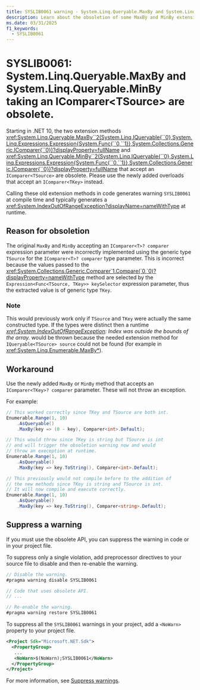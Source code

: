 ```yaml
---
title: SYSLIB0061 warning - System.Linq.Queryable.MaxBy and System.Linq.Queryable.MinBy accepting an IComparer\<TSource\> are obsolete.
description: Learn about the obsoletion of some MaxBy and MinBy extension methods. Use of these extension methods generates compile-time warning SYSLIB0061.
ms.date: 03/31/2025
f1_keywords:
  - SYSLIB0061
---
```

# SYSLIB0061: System.Linq.Queryable.MaxBy and System.Linq.Queryable.MinBy taking an IComparer\<TSource\> are obsolete.

Starting in .NET 10, the two extension methods <xref:System.Linq.Queryable.MaxBy``2(System.Linq.IQueryable{``0},System.Linq.Expressions.Expression{System.Func{``0,``1}},System.Collections.Generic.IComparer{``0})?displayProperty=fullName> and <xref:System.Linq.Queryable.MinBy``2(System.Linq.IQueryable{``0},System.Linq.Expressions.Expression{System.Func{``0,``1}},System.Collections.Generic.IComparer{``0})?displayProperty=fullName> that accept an `IComparer<TSource>` are obsolete. Please use the newly added overloads that accept an `IComparer<TKey>` instead.

Calling these old extension methods in code generates warning `SYSLIB0061` at compile time and typically generates a <xref:System.IndexOutOfRangeException?displayName=nameWithType> at runtime.

## Reason for obsoletion

The original `MaxBy` and `MinBy` accepting an `IComparer<T>? comparer` expression parameter were incorrectly implemented using the generic type `TSource` for the `IComparer<T>? comparer` type parameter. This is incorrect because the values passed to the <xref:System.Collections.Generic.Comparer`1.Compare(`0,`0)?displayProperty=nameWithType> method are selected by the `Expression<Func<TSource, TKey>> keySelector` expression parameter, thus the extracted value is of generic type `TKey`.

### Note

This would previously work only if `TSource` and `TKey` were actually the same constructed type. If the types were distinct then a runtime _<xref:System.IndexOutOfRangeException>: Index was outside the bounds of the array._ would be thrown because the needed extension method for `IQueryable<TSource> source` could not be found (for example in <xref:System.Linq.Enumerable.MaxBy*>).

## Workaround

Use the newly added `MaxBy` or `MinBy` method that accepts an `IComparer<TKey>? comparer` parameter. These will not throw an exception.

For example:

```csharp
// This worked correctly since TKey and TSource are both int.
Enumerable.Range(1, 10)
    .AsQueryable()
    .MaxBy(key => (0 - key), Comparer<int>.Default);

// This would throw since TKey is string but TSource is int
// and will trigger the obsoletion warning now and would
// throw an exeception at runtime.
Enumerable.Range(1, 10)
    .AsQueryable()
    .MaxBy(key => key.ToString(), Comparer<int>.Default);

// This previously would not compile before to the addition of
// the new methods since TKey is string and TSource is int.
// It will now compile and execute correctly.
Enumerable.Range(1, 10)
    .AsQueryable()
    .MaxBy(key => key.ToString(), Comparer<string>.Default);
```

## Suppress a warning

If you must use the obsolete API, you can suppress the warning in code or in your project file.

To suppress only a single violation, add preprocessor directives to your source file to disable and then re-enable the warning.

```csharp
// Disable the warning.
#pragma warning disable SYSLIB0061

// Code that uses obsolete API.
// ...

// Re-enable the warning.
#pragma warning restore SYSLIB0061
```

To suppress all the `SYSLIB0061` warnings in your project, add a `<NoWarn>` property to your project file.

```xml
<Project Sdk="Microsoft.NET.Sdk">
  <PropertyGroup>
   ...
   <NoWarn>$(NoWarn);SYSLIB0061</NoWarn>
  </PropertyGroup>
</Project>
```

For more information, see [Suppress warnings](obsoletions-overview.md#suppress-warnings).
